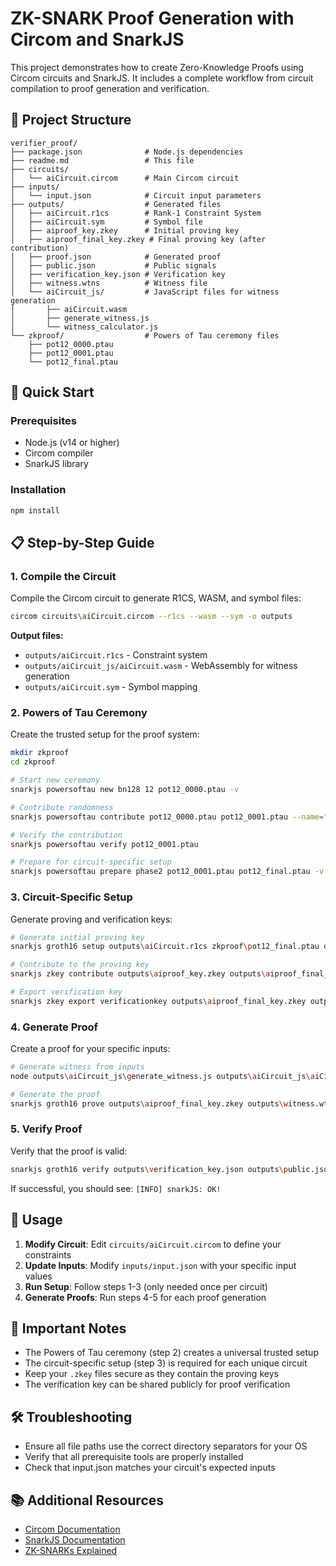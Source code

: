 # ZK-SNARK Proof Generation with Circom and SnarkJS

This project demonstrates how to create Zero-Knowledge Proofs using Circom circuits and SnarkJS. It includes a complete workflow from circuit compilation to proof generation and verification.

## 📁 Project Structure

```
verifier_proof/
├── package.json              # Node.js dependencies
├── readme.md                 # This file
├── circuits/
│   └── aiCircuit.circom      # Main Circom circuit
├── inputs/
│   └── input.json            # Circuit input parameters
├── outputs/                  # Generated files
│   ├── aiCircuit.r1cs        # Rank-1 Constraint System
│   ├── aiCircuit.sym         # Symbol file
│   ├── aiproof_key.zkey      # Initial proving key
│   ├── aiproof_final_key.zkey # Final proving key (after contribution)
│   ├── proof.json            # Generated proof
│   ├── public.json           # Public signals
│   ├── verification_key.json # Verification key
│   ├── witness.wtns          # Witness file
│   └── aiCircuit_js/         # JavaScript files for witness generation
│       ├── aiCircuit.wasm
│       ├── generate_witness.js
│       └── witness_calculator.js
└── zkproof/                  # Powers of Tau ceremony files
    ├── pot12_0000.ptau
    ├── pot12_0001.ptau
    └── pot12_final.ptau
```

## 🚀 Quick Start

### Prerequisites

- Node.js (v14 or higher)
- Circom compiler
- SnarkJS library

### Installation

```bash
npm install
```

## 📋 Step-by-Step Guide

### 1. Compile the Circuit

Compile the Circom circuit to generate R1CS, WASM, and symbol files:

```bash
circom circuits\aiCircuit.circom --r1cs --wasm --sym -o outputs
```

**Output files:**
- `outputs/aiCircuit.r1cs` - Constraint system
- `outputs/aiCircuit_js/aiCircuit.wasm` - WebAssembly for witness generation
- `outputs/aiCircuit.sym` - Symbol mapping

### 2. Powers of Tau Ceremony

Create the trusted setup for the proof system:

```bash
mkdir zkproof
cd zkproof

# Start new ceremony
snarkjs powersoftau new bn128 12 pot12_0000.ptau -v

# Contribute randomness
snarkjs powersoftau contribute pot12_0000.ptau pot12_0001.ptau --name="First contribution" -v

# Verify the contribution
snarkjs powersoftau verify pot12_0001.ptau

# Prepare for circuit-specific setup
snarkjs powersoftau prepare phase2 pot12_0001.ptau pot12_final.ptau -v
```

### 3. Circuit-Specific Setup

Generate proving and verification keys:

```bash
# Generate initial proving key
snarkjs groth16 setup outputs\aiCircuit.r1cs zkproof\pot12_final.ptau outputs\aiproof_key.zkey

# Contribute to the proving key
snarkjs zkey contribute outputs\aiproof_key.zkey outputs\aiproof_final_key.zkey --name="First contribution" -v

# Export verification key
snarkjs zkey export verificationkey outputs\aiproof_final_key.zkey outputs\verification_key.json
```

### 4. Generate Proof

Create a proof for your specific inputs:

```bash
# Generate witness from inputs
node outputs\aiCircuit_js\generate_witness.js outputs\aiCircuit_js\aiCircuit.wasm inputs\input.json outputs\witness.wtns

# Generate the proof
snarkjs groth16 prove outputs\aiproof_final_key.zkey outputs\witness.wtns outputs\proof.json outputs\public.json
```

### 5. Verify Proof

Verify that the proof is valid:

```bash
snarkjs groth16 verify outputs\verification_key.json outputs\public.json outputs\proof.json
```

If successful, you should see: `[INFO] snarkJS: OK!`

## 🔧 Usage

1. **Modify Circuit**: Edit `circuits/aiCircuit.circom` to define your constraints
2. **Update Inputs**: Modify `inputs/input.json` with your specific input values
3. **Run Setup**: Follow steps 1-3 (only needed once per circuit)
4. **Generate Proofs**: Run steps 4-5 for each proof generation

## 📝 Important Notes

- The Powers of Tau ceremony (step 2) creates a universal trusted setup
- The circuit-specific setup (step 3) is required for each unique circuit
- Keep your `.zkey` files secure as they contain the proving keys
- The verification key can be shared publicly for proof verification

## 🛠️ Troubleshooting

- Ensure all file paths use the correct directory separators for your OS
- Verify that all prerequisite tools are properly installed
- Check that input.json matches your circuit's expected inputs

## 📚 Additional Resources

- [Circom Documentation](https://docs.circom.io/)
- [SnarkJS Documentation](https://github.com/iden3/snarkjs)
- [ZK-SNARKs Explained](https://blog.ethereum.org/2016/12/05/zksnarks-in-a-nutshell/)
